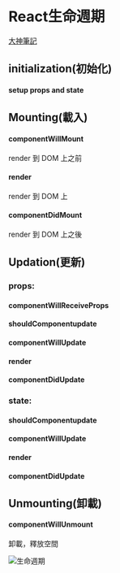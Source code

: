 
<h1>React生命週期</h1>

[大神筆記](https://medium.com/coding-hot-pot/react-lifecycle-%E7%94%9F%E5%91%BD%E9%80%B1%E6%9C%9F-a48683ae3922)

<h2>initialization(初始化)</h2>

<h4>setup props and state</h4>

<h2>Mounting(載入)</h2>

<h4>componentWillMount</h4>
render 到 DOM 上之前

<h4>render</h4>
render 到 DOM 上

<h4>componentDidMount</h4>
render 到 DOM 上之後

<h2>Updation(更新)</h2>

<h3>props:</h3>

<h4>componentWillReceiveProps</h4>

<h4>shouldComponentupdate</h4>

<h4>componentWillUpdate</h4>

<h4>render</h4>

<h4>componentDidUpdate</h4>

<h3>state:</h3>

<h4>shouldComponentupdate</h4>

<h4>componentWillUpdate</h4>

<h4>render</h4>

<h4>componentDidUpdate</h4>

<h2>Unmounting(卸載)</h2>

<h4>componentWillUnmount</h4>
卸載，釋放空間

![生命週期](https://ithelp.ithome.com.tw/upload/images/20181203/20112494N2SZZRYeMV.png)
